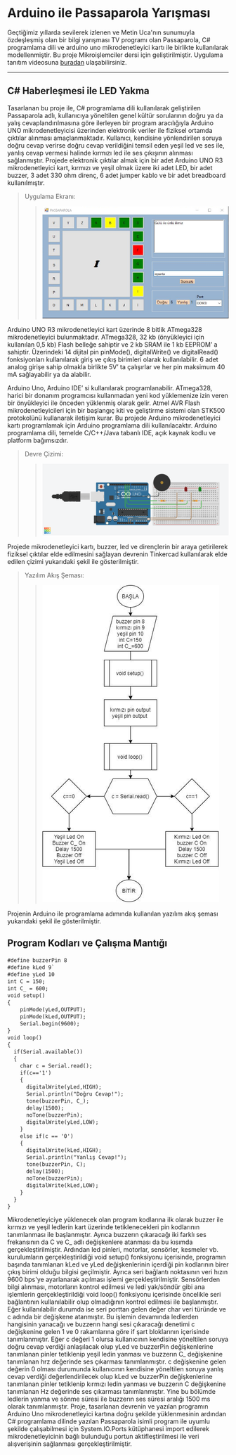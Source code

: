 # Arduino ile Passaparola Yarışması
Geçtiğimiz yıllarda sevilerek izlenen ve Metin Uca'nın sunumuyla özdeşleşmiş olan bir bilgi yarışması TV programı olan Passaparola, C# programlama dili ve arduino uno mikrodenetleyici kartı ile birlikte kullanılarak modellenmiştir. Bu proje Mikroişlemciler dersi için geliştirilmiştir.
Uygulama tanıtım videosuna [buradan](https://www.youtube.com/watch?v=nU3hGvrmQC4) ulaşabilirsiniz.

---
## C# Haberleşmesi ile LED Yakma
Tasarlanan bu proje ile, C# programlama dili kullanılarak geliştirilen Passaparola adlı, kullanıcıya yöneltilen genel kültür sorularının doğru ya da yalış cevaplandırılmasına göre ilerleyen bir program aracılığıyla Arduino UNO mikrodenetleyicisi üzerinden elektronik veriler ile fiziksel ortamda çıktılar alınması amaçlanmaktadır. Kullanıcı, kendisine yönlendirilen soruya doğru cevap verirse doğru cevap verildiğini temsil eden yeşil led ve ses ile, yanlış cevap vermesi halinde kırmızı led ile ses çıkışının alınması sağlanmıştır. Projede elektronik çıktılar almak için bir adet Arduino UNO R3 mikrodenetleyici kart, kırmızı ve yeşil olmak üzere iki adet LED, bir adet buzzer, 3 adet 330 ohm direnç, 6 adet jumper kablo ve bir adet breadboard kullanılmıştır.

> Uygulama Ekranı:
> 
>> ![app screen](img/main.png "Uygulama Ekranı")

Arduino UNO R3 mikrodenetleyici kart üzerinde 8 bitlik ATmega328 mikrodenetleyici bulunmaktadır. ATmega328, 32 kb (önyükleyici için kullanılan 0,5 kb) Flash belleğe sahiptir ve 2 kb SRAM ile 1 kb EEPROM’ a sahiptir. Üzerindeki 14 dijital pin pinMode(), digitalWrite() ve digitalRead() fonksiyonları kullanılarak giriş ve çıkış birimleri olarak kullanılabilir. 6 adet analog girişe sahip olmakla birlikte 5V’ ta çalışırlar ve her pin maksimum 40 mA sağlayabilir ya da alabilir. 

Arduino Uno, Arduino IDE’ si kullanılarak programlanabilir. ATmega328, harici bir donanım programcısı kullanmadan yeni kod yüklemenize izin veren bir önyükleyici ile önceden yüklenmiş olarak gelir. Atmel AVR Flash mikrodenetleyicileri için bir başlangıç kiti ve geliştirme sistemi olan STK500 protokolünü kullanarak iletişim kurar.
Bu projede Arduino mikrodenetleyici kartı programlamak için Arduino programlama dili kullanılacaktır. Arduino programlama dili, temelde C/C++/Java tabanlı IDE, açık kaynak kodlu ve platform bağımsızdır.

> Devre Çizimi:
> 
>> ![tinkercad](img/tinkercad.png "Tinkercad ile devre çizimi")

Projede mikrodenetleyici kartı, buzzer, led ve dirençlerin bir araya getirilerek fiziksel çıktılar elde edilmesini sağlayan devrenin Tinkercad kullanılarak elde edilen çizimi yukarıdaki şekil ile gösterilmiştir.

> Yazılım Akış Şeması:
> 
>> ![flow_chart](img/akis_sema.jpg "Arduino kodları akış şeması")

Projenin Arduino ile programlama adımında kullanılan yazılım akış şeması yukarıdaki şekil ile gösterilmiştir.

## Program Kodları ve Çalışma Mantığı
```
#define buzzerPin 8
#define kLed 9`
#define yLed 10
int C = 150;
int C_ = 600;
void setup()
{
    pinMode(yLed,OUTPUT);
    pinMode(kLed,OUTPUT);
    Serial.begin(9600);     
}
void loop()
{
  if(Serial.available())
  {
    char c = Serial.read();
    if(c=='1')
    {
      digitalWrite(yLed,HIGH);
      Serial.println("Doğru Cevap!");
      tone(buzzerPin, C_);
      delay(1500);
      noTone(buzzerPin);
      digitalWrite(yLed,LOW);    
    }
    else if(c == '0')
    {
      digitalWrite(kLed,HIGH);
      Serial.println("Yanlış Cevap!");
      tone(buzzerPin, C);
      delay(1500);
      noTone(buzzerPin);
      digitalWrite(kLed,LOW);
    }
  }
}
```
Mikrodenetleyiciye yüklenecek olan program kodlarına ilk olarak buzzer ile kırmızı ve yeşil ledlerin kart üzerinde tetiklenecekleri pin kodlarının tanımlanması ile başlanmıştır. Ayrıca buzzerın çıkaracağı iki farklı ses frekansının da C ve C_ adlı değişkenlere atanması da bu kısımda gerçekleştirilmiştir.
Ardından led pinleri, motorlar, sensörler, kesmeler vb. kurulumların gerçekleştirildiği void setup() fonksiyonu içerisinde, programın başında tanımlanan kLed ve yLed değişkenlerinin içerdiği pin kodlarının birer çıkış birimi olduğu bilgisi geçilmiştir. Ayrıca seri bağlantı noktasının  veri hızın 9600 bps'ye ayarlanarak açılması işlemi gerçekleştirilmiştir.
Sensörlerden bilgi alınması, motorların kontrol edilmesi ve ledi yak/söndür gibi ana işlemlerin gerçekleştirildiği void loop() fonksiyonu içerisinde öncelikle seri bağlantının kullanılabilir olup olmadığının kontrol edilmesi ile başlanmıştır. Eğer kullanılabilir durumda ise seri porttan gelen değer char veri türünde ve c adında bir değişkene atanmıştır. 
Bu işlemin devamında ledlerden hangisinin yanacağı ve buzzerın hangi sesi çıkaracağı denetimi c değişkenine gelen 1 ve 0 rakamlarına göre if şart bloklarının içerisinde tanımlanmıştır. Eğer c değeri 1 olursa kullanıcının kendisine yöneltilen soruya doğru cevap verdiği anlaşılacak olup yLed ve buzzerPin değişkenlerine tanımlanan pinler tetiklenip yeşil ledin yanması ve buzzerın C_ değişkenine tanımlanan hrz değerinde ses çıkarması tanımlanmıştır. c değişkenine gelen değerin 0 olması durumunda kullanıcının kendisine yöneltilen soruya yanlış cevap verdiği değerlendirilecek olup kLed ve buzzerPin değişkenlerine tanımlanan pinler tetiklenip kırmızı ledin yanması ve buzzerın C değişkenine tanımlanan Hz değerinde ses çıkarması tanımlanmıştır. Yine bu bölümde ledlerin yanma ve sönme süresi ile buzzerın ses süresi aralığı 1500 ms olarak tanımlanmıştır.
Proje, tasarlanan devrenin ve yazılan programın Arduino Uno mikrodenetleyici kartına doğru şekilde yüklenmesinin ardından C# programlama dilinde yazılan Passaparola isimli program ile uyumlu şekilde çalışabilmesi için System.IO.Ports kütüphanesi import edilerek mikrodenetleyicinin bağlı bulunduğu portun aktifleştirilmesi ile veri alışverişinin sağlanması gerçekleştirilmiştir.
